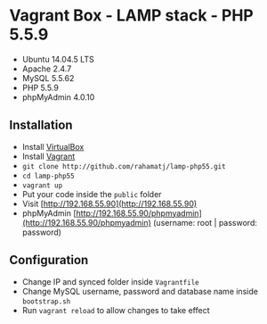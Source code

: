 # Vagrant Box - LAMP stack - PHP 5.5.9

- Ubuntu 14.04.5 LTS
- Apache 2.4.7
- MySQL 5.5.62
- PHP 5.5.9
- phpMyAdmin 4.0.10

## Installation

- Install [VirtualBox](https://www.virtualbox.org/)
- Install [Vagrant](https://www.vagrantup.com/)
- `git clone http://github.com/rahamatj/lamp-php55.git`
- `cd lamp-php55`
- `vagrant up`
- Put your code inside the `public` folder
- Visit [http://192.168.55.90](http://192.168.55.90)
- phpMyAdmin [http://192.168.55.90/phpmyadmin](http://192.168.55.90/phpmyadmin) (username: root | password: password)

## Configuration

- Change IP and synced folder inside `Vagrantfile`
- Change MySQL username, password and database name inside `bootstrap.sh`
- Run `vagrant reload` to allow changes to take effect
